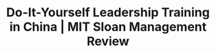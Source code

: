 ---
categories: articles
provider_url: http://sloanreview.mit.edu
description: In recent years, China's economy has grown so rapidly - and changed so much - that demand for skilled business managers exceeds supply. Can leadership self-development programs help address that gap? Lin, an executive at the Chinese unit of a luxury carmaker, has a problem.
provider_display: sloanreview.mit.edu
favicon_url: http://sloanreview.mit.edu/static/favicon.ico
url: http://sloanreview.mit.edu/article/do-it-yourself-leadership-training-in-china/
title: Do-It-Yourself Leadership Training in China | MIT Sloan Management Review
image: http://ift.tt/1sT2yA0
---